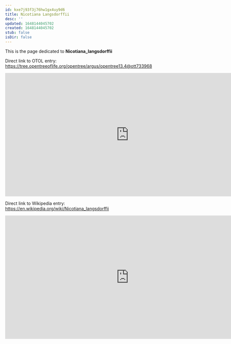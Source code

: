 ```yaml
---
id: kxe7j93f3j76hw1gx4uy9d6
title: Nicotiana Langsdorffii
desc: ''
updated: 1648144045702
created: 1648144045702
stub: false
isDir: false
---
```

This is the page dedicated to **Nicotiana_langsdorffii**


Direct link to OTOL entry: https://tree.opentreeoflife.org/opentree/argus/opentree13.4@ott733968



<html>
    <body>
    <iframe src="https://tree.opentreeoflife.org/opentree/argus/opentree13.4@ott733968"
    width="800" height="400" frameborder="0" allowfullscreen> </iframe>
    </body>
</html>
    


Direct link to Wikipedia entry: https://en.wikipedia.org/wiki/Nicotiana_langsdorffii



<html>
    <body>
    <iframe src="https://en.wikipedia.org/wiki/Nicotiana_langsdorffii"
    width="800" height="400" frameborder="0" allowfullscreen> </iframe>
    </body>
</html>
    
